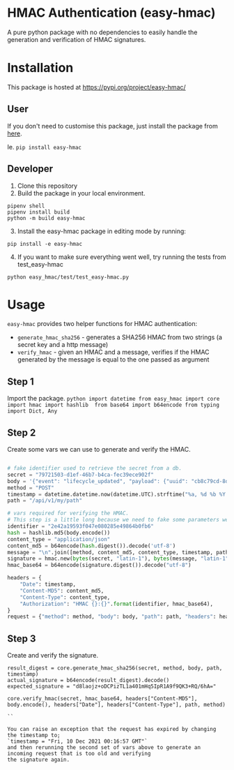 # HMAC Authentication (easy-hmac)

A pure python package with no dependencies to easily handle the generation and verification of HMAC
signatures.

# Installation

This package is hosted at https://pypi.org/project/easy-hmac/

## User
If you don't need to customise this package, just install the package from
[here](https://pypi.org/project/easy-hmac/).

Ie. `pip install easy-hmac`


## Developer
1. Clone this repository
2. Build the package in your local environment.

```shell
pipenv shell
pipenv install build
python -m build easy-hmac
```
3. Install the easy-hmac package in editing mode by running:

```shell
pip install -e easy-hmac
```

4. If you want to make sure everything went well, try running the tests from
    test_easy-hmac

```shell
python easy_hmac/test/test_easy-hmac.py
```

# Usage
`easy-hmac` provides two helper functions for HMAC authentication:

- `generate_hmac_sha256` - generates a SHA256 HMAC from two strings (a secret
    key and a http message)
- `verify_hmac` - given an HMAC and a message, verifies if the HMAC generated by
    the message is equal to the one passed as argument



## Step 1
Import the package.
`python
import datetime
from easy_hmac import core
import hmac
import hashlib 
from base64 import b64encode
from typing import Dict, Any
`

## Step 2
Create some vars we can use to generate and verify the HMAC.

```python

# fake identifier used to retrieve the secret from a db.
secret = "79721503-d1ef-46b7-b4ca-fec39ece902f"
body = '{"event": "lifecycle_updated", "payload": {"uuid": "cb8c79cd-8d79-4698-90a2-662eeab8da98", "timestamp": "2021-12-10T00:16:08.048401Z", "status": "PROCESSING"}}'
method = "POST"
timestamp = datetime.datetime.now(datetime.UTC).strftime("%a, %d %b %Y %H:%M:%S GMT")
path = "/api/v1/my/path"

# vars required for verifying the HMAC.
# This step is a little long because we need to fake some parameters we'd usually already have.
identifier = "2e42a19593f047e080285e49864b0fb6"
hash = hashlib.md5(body.encode())
content_type = "application/json"
content_md5 = b64encode(hash.digest()).decode('utf-8')
message = "\n".join([method, content_md5, content_type, timestamp, path])
signature = hmac.new(bytes(secret, "latin-1"), bytes(message, "latin-1"), digestmod=hashlib.sha256)
hmac_base64 = b64encode(signature.digest()).decode("utf-8")

headers = {
    "Date": timestamp,
    "Content-MD5": content_md5,
    "Content-Type": content_type,
    "Authorization": "HMAC {}:{}".format(identifier, hmac_base64),
}
request = {"method": method, "body": body, "path": path, "headers": headers}
```

## Step 3
Create and verify the signature.

```
result_digest = core.generate_hmac_sha256(secret, method, body, path, timestamp)
actual_signature = b64encode(result_digest).decode()
expected_signature = "d8laojz+oDCPizTL1a401mHq5IpR1A9f9QK3+RQ/6hA="

core.verify_hmac(secret, hmac_base64, headers["Content-MD5"], body.encode(), headers["Date"], headers["Content-Type"], path, method)

``

You can raise an exception that the request has expired by changing the timestamp to;
`timestamp = "Fri, 10 Dec 2021 00:16:57 GMT"`
and then rerunning the second set of vars above to generate an incoming request that is too old and verifying
the signature again.

